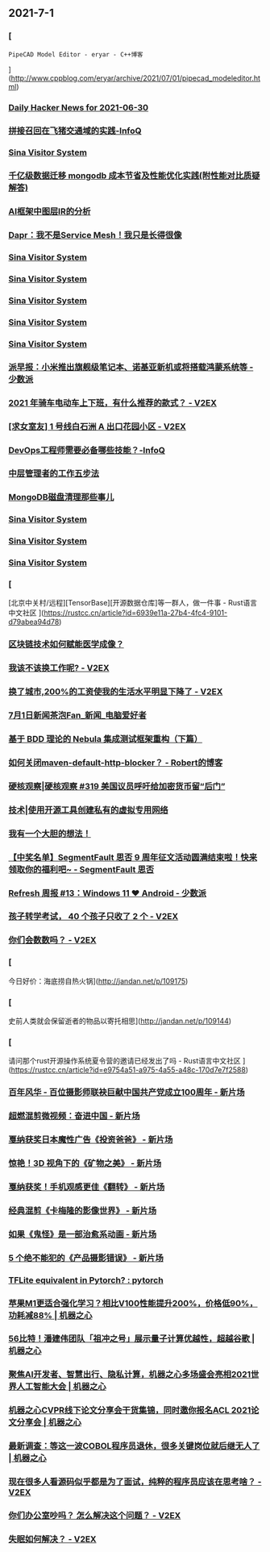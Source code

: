 
## 2021-7-1

### [
	PipeCAD Model Editor - eryar - C++博客
](http://www.cppblog.com/eryar/archive/2021/07/01/pipecad_modeleditor.html)

### [Daily Hacker News for 2021-06-30](https://www.daemonology.net/hn-daily/2021-06-30.html)

### [拼接召回在飞猪交通域的实践-InfoQ](https://www.infoq.cn/article/ZxDz4PVTNMFXF32AslIJ)

### [Sina Visitor System](https://weibo.com/1715118170/KmGkginGT)

### [千亿级数据迁移 mongodb 成本节省及性能优化实践(附性能对比质疑解答)](https://www.infoq.cn/article/2bc78d36adef6832ada8ea7c5)

### [AI框架中图层IR的分析](https://www.infoq.cn/article/95b099ab801906f527430373a)

### [Dapr：我不是Service Mesh！我只是长得很像](https://www.infoq.cn/article/950b7ede0479f9f337b4bf2a9)

### [Sina Visitor System](https://weibo.com/1402400261/KmGJw7dSh)

### [Sina Visitor System](https://weibo.com/1402400261/KmGHWCsAK)

### [Sina Visitor System](https://weibo.com/1402400261/KmGBvnMkx)

### [Sina Visitor System](https://weibo.com/1715118170/KmGINevyL)

### [Sina Visitor System](https://weibo.com/1642628345/KmGG5jEJM)

### [派早报：小米推出旗舰级笔记本、诺基亚新机或将搭载鸿蒙系统等 - 少数派](https://sspai.com/post/67494)

### [2021 年骑车电动车上下班，有什么推荐的款式？ - V2EX](https://www.v2ex.com/t/786666)

### [[求女室友] 1 号线白石洲 A 出口花园小区 - V2EX](https://www.v2ex.com/t/786629)

### [DevOps工程师需要必备哪些技能？-InfoQ](https://www.infoq.cn/article/mlMzHS1Ii4kGDg3awlvx)

### [中层管理者的工作五步法](https://www.infoq.cn/article/51bc3aaeefcb6dfb8b9c6b6f3)

### [MongoDB磁盘清理那些事儿](https://www.infoq.cn/article/d8cb871a7733646996f60641a)

### [Sina Visitor System](https://weibo.com/1715118170/KmH74qmAX)

### [Sina Visitor System](https://weibo.com/1715118170/KmH5wFTBP)

### [Sina Visitor System](https://weibo.com/1642628345/KmH8GAB73)

### [
[北京中关村/远程][TensorBase][开源数据仓库]等一群人，做一件事 - Rust语言中文社区
](https://rustcc.cn/article?id=6939e11a-27b4-4fc4-9101-d79abea94d78)

### [区块链技术如何赋能医学成像？](https://www.infoq.cn/article/10ec22e99d146e72c63bc9a80)

### [我该不该换工作呢? - V2EX](https://www.v2ex.com/t/786826)

### [换了城市,200%的工资使我的生活水平明显下降了 - V2EX](https://www.v2ex.com/t/786814)

### [7月1日新闻茶泡Fan_新闻_电脑爱好者](https://www.cfan.com.cn/2021/0701/135333.shtml)

### [基于 BDD 理论的 Nebula 集成测试框架重构（下篇）](https://www.infoq.cn/article/59f714cebc88cbc5dc9ca91a4)

### [如何关闭maven-default-http-blocker？ - Robert的博客](https://www.robberphex.com/how-to-disable-maven-default-http-blocker/)

### [硬核观察|硬核观察 #319 美国议员呼吁给加密货币留“后门”](https://linux.cn/article-13540-1.html?utm_source=rss&utm_medium=rss)

### [技术|使用开源工具创建私有的虚拟专用网络](https://linux.cn/article-13539-1.html?utm_source=rss&utm_medium=rss)

### [我有一个大胆的想法！](https://cuijiahua.com/blog/2021/07/ai-19.html)

### [【中奖名单】SegmentFault 思否 9 周年征文活动圆满结束啦！快来领取你的福利吧~ - SegmentFault 思否](https://segmentfault.com/a/1190000040270107)

### [Refresh 周报 #13：Windows 11 ❤️ Android - 少数派](https://sspai.com/post/67496)

### [孩子转学考试， 40 个孩子只收了 2 个 - V2EX](https://www.v2ex.com/t/786845)

### [你们会数数吗？ - V2EX](https://www.v2ex.com/t/786698)

### [
今日好价：海底捞自热火锅](http://jandan.net/p/109175)

### [
史前人类就会保留逝者的物品以寄托相思](http://jandan.net/p/109144)

### [
请问那个rust开源操作系统夏令营的邀请已经发出了吗 - Rust语言中文社区
](https://rustcc.cn/article?id=e9754a51-a975-4a55-a48c-170d7e7f2588)

### [百年风华 - 百位摄影师联袂巨献中国共产党成立100周年 - 新片场](https://www.vmovier.com/62414)

### [超燃混剪微视频：奋进中国 - 新片场](https://www.vmovier.com/62395)

### [戛纳获奖日本魔性广告《投资爸爸》 - 新片场](https://www.vmovier.com/62407)

### [惊艳！3D 视角下的《矿物之美》 - 新片场](https://www.vmovier.com/62402)

### [戛纳获奖！手机观感更佳《翻转》 - 新片场](https://www.vmovier.com/62406)

### [经典混剪《卡梅隆的影像世界》 - 新片场](https://www.vmovier.com/62400)

### [如果《鬼怪》是一部治愈系动画 - 新片场](https://www.vmovier.com/62397)

### [5 个绝不能犯的《产品摄影错误》 - 新片场](https://www.vmovier.com/62405)

### [TFLite equivalent in Pytorch? : pytorch](https://www.reddit.com/r/pytorch/comments/obf99j/tflite_equivalent_in_pytorch/)

### [苹果M1更适合强化学习？相比V100性能提升200%，价格低90%，功耗减88% | 机器之心](https://www.jiqizhixin.com/articles/2021-07-01-5)

### [56比特！潘建伟团队「祖冲之号」展示量子计算优越性，超越谷歌 | 机器之心](https://www.jiqizhixin.com/articles/2021-07-01-4)

### [聚焦AI开发者、智慧出行、隐私计算，机器之心多场盛会亮相2021世界人工智能大会 | 机器之心](https://www.jiqizhixin.com/articles/2021-07-01-2)

### [机器之心CVPR线下论文分享会干货集锦，同时邀你报名ACL 2021论文分享会 | 机器之心](https://www.jiqizhixin.com/articles/2021-07-01)

### [最新调查：等这一波COBOL程序员退休，很多关键岗位就后继无人了 | 机器之心](https://www.jiqizhixin.com/articles/2021-07-01-3)

### [现在很多人看源码似乎都是为了面试，纯粹的程序员应该在思考啥？ - V2EX](https://www.v2ex.com/t/786840)

### [你们办公室吵吗？ 怎么解决这个问题？ - V2EX](https://www.v2ex.com/t/786833)

### [失眠如何解决？ - V2EX](https://www.v2ex.com/t/786716)